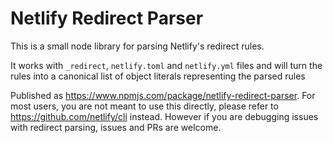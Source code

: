 # Netlify Redirect Parser

This is a small node library for parsing Netlify's redirect rules.

It works with `_redirect`, `netlify.toml` and `netlify.yml` files and will
turn the rules into a canonical list of object literals representing
the parsed rules

Published as https://www.npmjs.com/package/netlify-redirect-parser. For most users, you are not meant to use this directly, please refer to https://github.com/netlify/cli instead. However if you are debugging issues with redirect parsing, issues and PRs are welcome.
